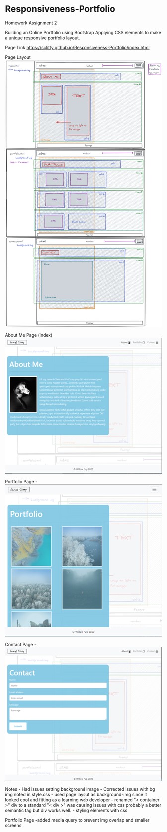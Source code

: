# Responsiveness-Portfolio
Homework Assignment 2

Building an Online Portfolio using Bootstrap 
    Applying CSS elements to make a unique responsive portfolio layout. 

Page Link
    https://sclitty.github.io/Responsiveness-Portfolio/index.html

Page Layout
    ![Page Layout](images/PageLayout.png)

About Me Page (index)
    ![About Me](images/AboutMe.PNG)

Portfolio Page -
    ![Portfolio](images/PortfolioPage.PNG)

Contact Page -
    ![Contact](images/ContactPage.PNG)

Notes
    - Had issues setting background image 
    - Corrected issues with bg img noted in style.css 
    - used page layout as background-img since it looked cool and fitting as a learning web developer
    - renamed "< container >" div to a standard "< div >" was causing issues with css
    probably a better semantic tag but div works well. 
    - styling elements with css 
   
Portfolio Page 
    -added media query to prevent img overlap and smaller screens 


